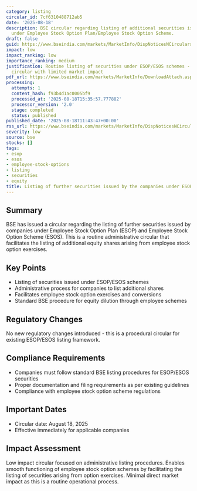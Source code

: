 ```yaml
---
category: listing
circular_id: 7cf6310488712ab5
date: '2025-08-18'
description: BSE circular regarding listing of additional securities issued by companies
  under Employee Stock Option Plan/Employee Stock Option Scheme.
draft: false
guid: https://www.bseindia.com/markets/MarketInfo/DispNoticesNCirculars.aspx?Noticeid={1DE7772A-B1B3-48DD-81D2-82BFE89E3A5B}&noticeno=20250818-22&dt=08/18/2025&icount=22&totcount=56&flag=0
impact: low
impact_ranking: low
importance_ranking: medium
justification: Routine listing of securities under ESOP/ESOS schemes - standard procedural
  circular with limited market impact
pdf_url: https://www.bseindia.com/markets/MarketInfo/DownloadAttach.aspx?id=20250818-22&attachedId=dd5ed738-3950-42d0-8c27-97dc4800b341
processing:
  attempts: 1
  content_hash: f93b4d1ac0005bf9
  processed_at: '2025-08-18T15:35:57.777882'
  processor_version: '2.0'
  stage: completed
  status: published
published_date: '2025-08-18T11:43:47+00:00'
rss_url: https://www.bseindia.com/markets/MarketInfo/DispNoticesNCirculars.aspx?Noticeid={1DE7772A-B1B3-48DD-81D2-82BFE89E3A5B}&noticeno=20250818-22&dt=08/18/2025&icount=22&totcount=56&flag=0
severity: low
source: bse
stocks: []
tags:
- esop
- esos
- employee-stock-options
- listing
- securities
- equity
title: Listing of further securities issued by the companies under ESOP/ESOS
---
```


## Summary

BSE has issued a circular regarding the listing of further securities issued by companies under Employee Stock Option Plan (ESOP) and Employee Stock Option Scheme (ESOS). This is a routine administrative circular that facilitates the listing of additional equity shares arising from employee stock option exercises.

## Key Points

- Listing of securities issued under ESOP/ESOS schemes
- Administrative process for companies to list additional shares
- Facilitates employee stock option exercises and conversions
- Standard BSE procedure for equity dilution through employee schemes

## Regulatory Changes

No new regulatory changes introduced - this is a procedural circular for existing ESOP/ESOS listing framework.

## Compliance Requirements

- Companies must follow standard BSE listing procedures for ESOP/ESOS securities
- Proper documentation and filing requirements as per existing guidelines
- Compliance with employee stock option scheme regulations

## Important Dates

- Circular date: August 18, 2025
- Effective immediately for applicable companies

## Impact Assessment

Low impact circular focused on administrative listing procedures. Enables smooth functioning of employee stock option schemes by facilitating the listing of securities arising from option exercises. Minimal direct market impact as this is a routine operational process.